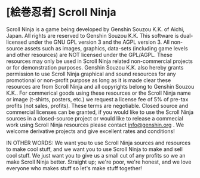 [絵巻忍者] Scroll Ninja
=======================

Scroll Ninja is a game being developed by Genshin Souzou K.K. of Aichi, Japan.
All rights are reserved to Genshin Souzou K.K.
This software is dual-licensed under the GNU GPL version 3 and the AGPL version 3.
All non-source assets such as images, graphics, data-sets (including game levels and other resources) are NOT licensed under the GPL/AGPL. These resources may only be used in Scroll Ninja related non-commercial projects or for demonstration purposes. Genshin Souzou K.K. also hereby grants permission to use Scroll Ninja graphical and sound resources for any promotional or non-profit purpose as long as it is made clear these resources are from Scroll Ninja and all copyrights belong to Genshin Souzou K.K.. For commerical goods using these resources or the Scroll Ninja name or image (t-shirts, posters, etc.) we request a license fee of 5% of pre-tax profits (not sales, profits). These terms are negotiable.
Closed source and commercial licenses can be granted, if you would like to use the Scroll Ninja sources in a closed-source project or would like to release a commecial work using Scroll Ninja resources please contact info@genshin.org . We welcome derivative projects and give excellent rates and conditions!

IN OTHER WORDS:
We want you to use Scroll Ninja sources and resources to make cool stuff, and we want you to use Scroll Ninja to make and sell cool stuff. We just want you to give us a small cut of any profits so we an make Scroll Ninja better. Straight up; we're poor, we're honest, and we love everyone who makes stuff so let's make stuff together!
